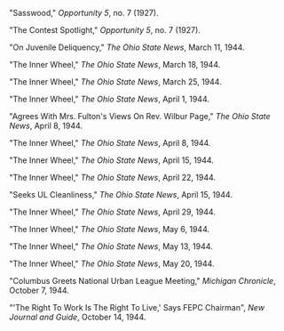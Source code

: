 "Sasswood," *Opportunity 5*, no. 7 (1927).

"The Contest Spotlight," *Opportunity 5*, no. 7 (1927).

"On Juvenile Deliquency," *The Ohio State News*, March 11, 1944.

"The Inner Wheel," *The Ohio State News*, March 18, 1944. 

"The Inner Wheel," *The Ohio State News*, March 25, 1944. 

"The Inner Wheel," *The Ohio State News*, April 1, 1944. 

"Agrees With Mrs. Fulton's Views On Rev. Wilbur Page," *The Ohio State News*, April 8, 1944.

"The Inner Wheel," *The Ohio State News*, April 8, 1944. 

"The Inner Wheel," *The Ohio State News*, April 15, 1944. 

"The Inner Wheel," *The Ohio State News*, April 22, 1944. 

"Seeks UL Cleanliness," *The Ohio State News*, April 15, 1944. 

"The Inner Wheel," *The Ohio State News*, April 29, 1944. 

"The Inner Wheel," *The Ohio State News*, May 6, 1944. 

"The Inner Wheel," *The Ohio State News*, May 13, 1944.

"The Inner Wheel," *The Ohio State News*, May 20, 1944.


"Columbus Greets National Urban League Meeting," *Michigan Chronicle*, October 7, 1944.

"'The Right To Work Is The Right To Live,' Says FEPC Chairman", *New Journal and Guide*, October 14, 1944.
